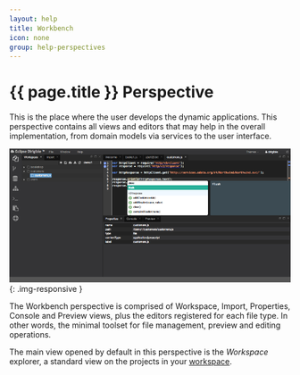 ```yaml
---
layout: help
title: Workbench
icon: none
group: help-perspectives
---
```


{{ page.title }} Perspective
===

This is the place where the user develops the dynamic applications. This perspective contains all views and editors that may help in the overall implementation, from domain models via services to the user interface.

![Workbench Perspective](images/ide_workbench_perspective.png){: .img-responsive }

The Workbench perspective is comprised of Workspace, Import, Properties, Console and Preview views, plus the editors registered for each file type. In other words, the minimal toolset for file management, preview and editing operations. 

The main view opened by default in this perspective is the *Workspace* explorer, a standard view on the projects in your [workspace](concepts_workspace.html).


